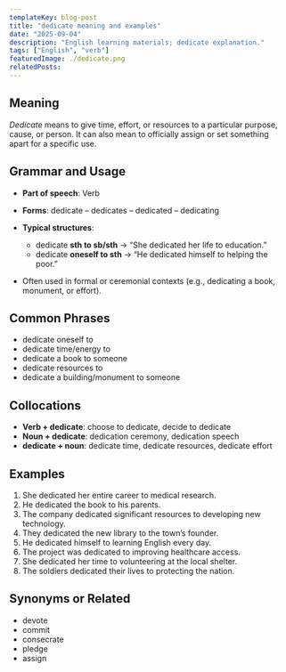 ```yaml
---
templateKey: blog-post
title: "dedicate meaning and examples"
date: "2025-09-04"
description: "English learning materials; dedicate explanation."
tags: ["English", "verb"]
featuredImage: ./dedicate.png
relatedPosts:
---
```


## Meaning

_Dedicate_ means to give time, effort, or resources to a particular purpose, cause, or person. It can also mean to officially assign or set something apart for a specific use.

## Grammar and Usage

- **Part of speech**: Verb
- **Forms**: dedicate – dedicates – dedicated – dedicating
- **Typical structures**:

  - dedicate **sth to sb/sth** → “She dedicated her life to education.”
  - dedicate **oneself to sth** → “He dedicated himself to helping the poor.”

- Often used in formal or ceremonial contexts (e.g., dedicating a book, monument, or effort).

## Common Phrases

- dedicate oneself to
- dedicate time/energy to
- dedicate a book to someone
- dedicate resources to
- dedicate a building/monument to someone

## Collocations

- **Verb + dedicate**: choose to dedicate, decide to dedicate
- **Noun + dedicate**: dedication ceremony, dedication speech
- **dedicate + noun**: dedicate time, dedicate resources, dedicate effort

## Examples

1. She dedicated her entire career to medical research.
2. He dedicated the book to his parents.
3. The company dedicated significant resources to developing new technology.
4. They dedicated the new library to the town’s founder.
5. He dedicated himself to learning English every day.
6. The project was dedicated to improving healthcare access.
7. She dedicated her time to volunteering at the local shelter.
8. The soldiers dedicated their lives to protecting the nation.

## Synonyms or Related

- devote
- commit
- consecrate
- pledge
- assign
